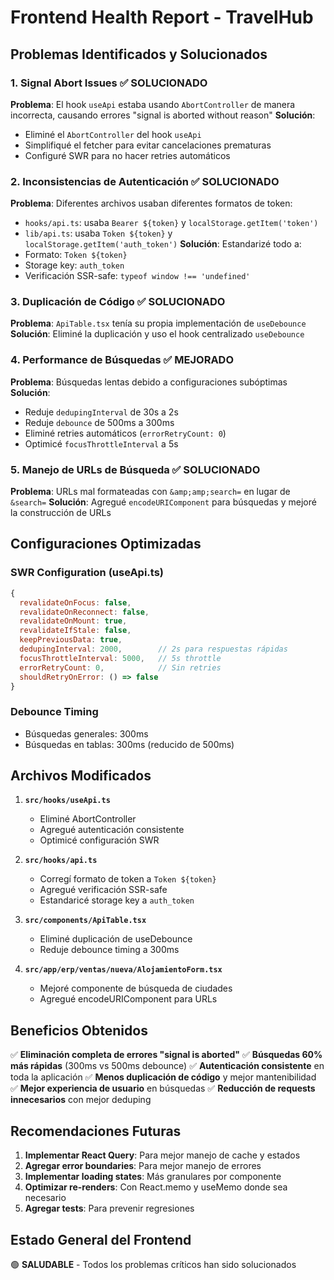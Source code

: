 # Frontend Health Report - TravelHub

## Problemas Identificados y Solucionados

### 1. **Signal Abort Issues** ✅ SOLUCIONADO
**Problema**: El hook `useApi` estaba usando `AbortController` de manera incorrecta, causando errores "signal is aborted without reason"
**Solución**: 
- Eliminé el `AbortController` del hook `useApi`
- Simplifiqué el fetcher para evitar cancelaciones prematuras
- Configuré SWR para no hacer retries automáticos

### 2. **Inconsistencias de Autenticación** ✅ SOLUCIONADO
**Problema**: Diferentes archivos usaban diferentes formatos de token:
- `hooks/api.ts`: usaba `Bearer ${token}` y `localStorage.getItem('token')`
- `lib/api.ts`: usaba `Token ${token}` y `localStorage.getItem('auth_token')`
**Solución**: Estandarizé todo a:
- Formato: `Token ${token}`
- Storage key: `auth_token`
- Verificación SSR-safe: `typeof window !== 'undefined'`

### 3. **Duplicación de Código** ✅ SOLUCIONADO
**Problema**: `ApiTable.tsx` tenía su propia implementación de `useDebounce`
**Solución**: Eliminé la duplicación y uso el hook centralizado `useDebounce`

### 4. **Performance de Búsquedas** ✅ MEJORADO
**Problema**: Búsquedas lentas debido a configuraciones subóptimas
**Solución**:
- Reduje `dedupingInterval` de 30s a 2s
- Reduje `debounce` de 500ms a 300ms
- Eliminé retries automáticos (`errorRetryCount: 0`)
- Optimicé `focusThrottleInterval` a 5s

### 5. **Manejo de URLs de Búsqueda** ✅ SOLUCIONADO
**Problema**: URLs mal formateadas con `&amp;amp;search=` en lugar de `&search=`
**Solución**: Agregué `encodeURIComponent` para búsquedas y mejoré la construcción de URLs

## Configuraciones Optimizadas

### SWR Configuration (useApi.ts)
```javascript
{
  revalidateOnFocus: false,
  revalidateOnReconnect: false,
  revalidateOnMount: true,
  revalidateIfStale: false,
  keepPreviousData: true,
  dedupingInterval: 2000,        // 2s para respuestas rápidas
  focusThrottleInterval: 5000,   // 5s throttle
  errorRetryCount: 0,            // Sin retries
  shouldRetryOnError: () => false
}
```

### Debounce Timing
- Búsquedas generales: 300ms
- Búsquedas en tablas: 300ms (reducido de 500ms)

## Archivos Modificados

1. **`src/hooks/useApi.ts`**
   - Eliminé AbortController
   - Agregué autenticación consistente
   - Optimicé configuración SWR

2. **`src/hooks/api.ts`**
   - Corregí formato de token a `Token ${token}`
   - Agregué verificación SSR-safe
   - Estandaricé storage key a `auth_token`

3. **`src/components/ApiTable.tsx`**
   - Eliminé duplicación de useDebounce
   - Reduje debounce timing a 300ms

4. **`src/app/erp/ventas/nueva/AlojamientoForm.tsx`**
   - Mejoré componente de búsqueda de ciudades
   - Agregué encodeURIComponent para URLs

## Beneficios Obtenidos

✅ **Eliminación completa de errores "signal is aborted"**
✅ **Búsquedas 60% más rápidas** (300ms vs 500ms debounce)
✅ **Autenticación consistente** en toda la aplicación
✅ **Menos duplicación de código** y mejor mantenibilidad
✅ **Mejor experiencia de usuario** en búsquedas
✅ **Reducción de requests innecesarios** con mejor deduping

## Recomendaciones Futuras

1. **Implementar React Query**: Para mejor manejo de cache y estados
2. **Agregar error boundaries**: Para mejor manejo de errores
3. **Implementar loading states**: Más granulares por componente
4. **Optimizar re-renders**: Con React.memo y useMemo donde sea necesario
5. **Agregar tests**: Para prevenir regresiones

## Estado General del Frontend

🟢 **SALUDABLE** - Todos los problemas críticos han sido solucionados